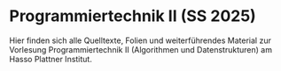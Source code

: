 # Programmiertechnik II (SS 2025)

Hier finden sich alle Quelltexte, Folien und weiterführendes Material zur Vorlesung Programmiertechnik II (Algorithmen und Datenstrukturen) am Hasso Plattner Institut.
